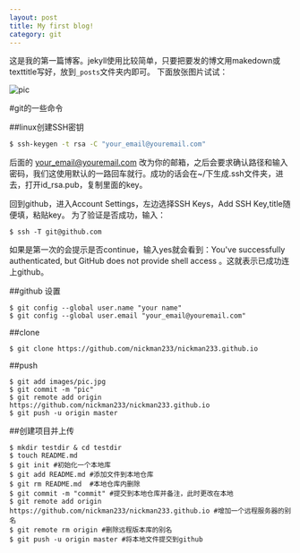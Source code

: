 ```yaml
---
layout: post
title: My first blog!
category: git
---
```


这是我的第一篇博客。jekyll使用比较简单，只要把要发的博文用makedown或texttitle写好，放到`_posts`文件夹内即可。
下面放张图片试试：  

[jekyll-now]: https://github.com/barryclark/jekyll-now

![pic](http://7sbplh.com1.z0.glb.clouddn.com/pic.jpg)

#git的一些命令  

##linux创建SSH密钥
```bash
$ ssh-keygen -t rsa -C "your_email@youremail.com"
```

后面的 your_email@youremail.com 改为你的邮箱，之后会要求确认路径和输入密码，我们这使用默认的一路回车就行。成功的话会在~/下生成.ssh文件夹，进去，打开id_rsa.pub，复制里面的key。

回到github，进入Account Settings，左边选择SSH Keys，Add SSH Key,title随便填，粘贴key。
为了验证是否成功，输入：
```
$ ssh -T git@github.com
```
如果是第一次的会提示是否continue，输入yes就会看到：You've successfully authenticated, but GitHub does not provide shell access 。这就表示已成功连上github。

##github 设置
```
$ git config --global user.name "your name"
$ git config --global user.email "your_email@youremail.com"
```

##clone
```
$ git clone https://github.com/nickman233/nickman233.github.io
```

##push
```
$ git add images/pic.jpg
$ git commit -m "pic"
$ git remote add origin https://github.com/nickman233/nickman233.github.io
$ git push -u origin master
```

##创建项目并上传
```
$ mkdir testdir & cd testdir
$ touch README.md
$ git init #初始化一个本地库
$ git add README.md #添加文件到本地仓库
$ git rm README.md  #本地仓库内删除
$ git commit -m "commit" #提交到本地仓库并备注，此时更改在本地
$ git remote add origin https://github.com/nickman233/nickman233.github.io #增加一个远程服务器的别名
$ git remote rm origin #删除远程版本库的别名
$ git push -u origin master #将本地文件提交到github
```